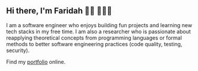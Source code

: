## Hi there, I'm Faridah 👋🏾 👩🏾‍💻

I am a software engineer who enjoys building fun projects and learning new tech stacks in my free time. I am also a researcher who is passionate about reapplying theoretical concepts from programming languages or formal methods to better software engineering practices (code quality, testing, security).

Find my [portfolio](https://dah-fari7009.github.io/) online.

<!--
**dah-fari7009/dah-fari7009** is a ✨ _special_ ✨ repository because its `README.md` (this file) appears on your GitHub profile.

Here are some ideas to get you started:

- 🔭 I’m currently working on ...
- 🌱 I’m currently learning ...
- 👯 I’m looking to collaborate on ...
- 🤔 I’m looking for help with ...
- 💬 Ask me about ...
- 📫 How to reach me: ...
- 😄 Pronouns: ...
- ⚡ Fun fact: ...
-->
